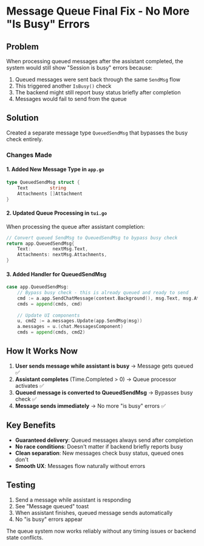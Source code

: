 # Message Queue Final Fix - No More "Is Busy" Errors

## Problem
When processing queued messages after the assistant completed, the system would still show "Session is busy" errors because:
1. Queued messages were sent back through the same `SendMsg` flow
2. This triggered another `IsBusy()` check
3. The backend might still report busy status briefly after completion
4. Messages would fail to send from the queue

## Solution
Created a separate message type `QueuedSendMsg` that bypasses the busy check entirely.

### Changes Made

#### 1. Added New Message Type in `app.go`
```go
type QueuedSendMsg struct {
    Text        string
    Attachments []Attachment
}
```

#### 2. Updated Queue Processing in `tui.go`
When processing the queue after assistant completion:
```go
// Convert queued SendMsg to QueuedSendMsg to bypass busy check
return app.QueuedSendMsg{
    Text:        nextMsg.Text,
    Attachments: nextMsg.Attachments,
}
```

#### 3. Added Handler for QueuedSendMsg
```go
case app.QueuedSendMsg:
    // Bypass busy check - this is already queued and ready to send
    cmd := a.app.SendChatMessage(context.Background(), msg.Text, msg.Attachments)
    cmds = append(cmds, cmd)
    
    // Update UI components
    u, cmd2 := a.messages.Update(app.SendMsg(msg))
    a.messages = u.(chat.MessagesComponent)
    cmds = append(cmds, cmd2)
```

## How It Works Now

1. **User sends message while assistant is busy** → Message gets queued ✅
2. **Assistant completes** (Time.Completed > 0) → Queue processor activates ✅
3. **Queued message is converted to QueuedSendMsg** → Bypasses busy check ✅
4. **Message sends immediately** → No more "is busy" errors ✅

## Key Benefits

- **Guaranteed delivery**: Queued messages always send after completion
- **No race conditions**: Doesn't matter if backend briefly reports busy
- **Clean separation**: New messages check busy status, queued ones don't
- **Smooth UX**: Messages flow naturally without errors

## Testing

1. Send a message while assistant is responding
2. See "Message queued" toast
3. When assistant finishes, queued message sends automatically
4. No "is busy" errors appear

The queue system now works reliably without any timing issues or backend state conflicts.